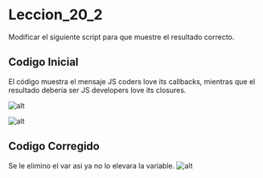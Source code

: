 # Leccion_20_2
Modificar el siguiente script para que muestre el resultado correcto.

## Codigo Inicial
El código muestra el mensaje JS coders love its callbacks, mientras que el resultado debería ser JS developers love its closures.

![alt](http://2.1m.yt/1gWaaVW.png)

![alt](http://4.1m.yt/bvduwDg.png)

## Codigo Corregido
Se le elimino el var asi ya no lo elevara la variable.
![alt](http://2.1m.yt/ToCnlJH.png)
